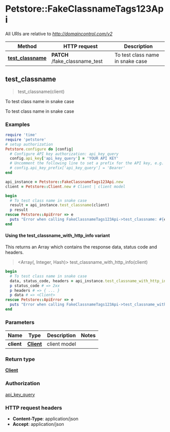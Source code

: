 # Petstore::FakeClassnameTags123Api

All URIs are relative to *http://domaincontrol.com/v2*

| Method | HTTP request | Description |
| ------ | ------------ | ----------- |
| [**test_classname**](FakeClassnameTags123Api.md#test_classname) | **PATCH** /fake_classname_test | To test class name in snake case |


## test_classname

> <Client> test_classname(client)

To test class name in snake case

To test class name in snake case

### Examples

```ruby
require 'time'
require 'petstore'
# setup authorization
Petstore.configure do |config|
  # Configure API key authorization: api_key_query
  config.api_key['api_key_query'] = 'YOUR API KEY'
  # Uncomment the following line to set a prefix for the API key, e.g. 'Bearer' (defaults to nil)
  # config.api_key_prefix['api_key_query'] = 'Bearer'
end

api_instance = Petstore::FakeClassnameTags123Api.new
client = Petstore::Client.new # Client | client model

begin
  # To test class name in snake case
  result = api_instance.test_classname(client)
  p result
rescue Petstore::ApiError => e
  puts "Error when calling FakeClassnameTags123Api->test_classname: #{e}"
end
```

#### Using the test_classname_with_http_info variant

This returns an Array which contains the response data, status code and headers.

> <Array(<Client>, Integer, Hash)> test_classname_with_http_info(client)

```ruby
begin
  # To test class name in snake case
  data, status_code, headers = api_instance.test_classname_with_http_info(client)
  p status_code # => 2xx
  p headers # => { ... }
  p data # => <Client>
rescue Petstore::ApiError => e
  puts "Error when calling FakeClassnameTags123Api->test_classname_with_http_info: #{e}"
end
```

### Parameters

| Name | Type | Description | Notes |
| ---- | ---- | ----------- | ----- |
| **client** | [**Client**](Client.md) | client model |  |

### Return type

[**Client**](Client.md)

### Authorization

[api_key_query](../README.md#api_key_query)

### HTTP request headers

- **Content-Type**: application/json
- **Accept**: application/json

